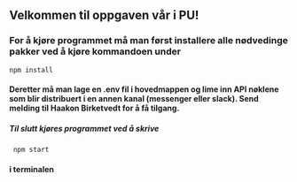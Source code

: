 ## Velkommen til oppgaven vår i PU!

### For å kjøre programmet må man først installere alle nødvedinge pakker ved å kjøre kommandoen under

<pre><code>npm install</code></pre>

#### Deretter må man lage en .env fil i hovedmappen og lime inn API nøklene som blir distribuert i en annen kanal (messenger eller slack). Send melding til Haakon Birketvedt for å få tilgang.

##### Til slutt kjøres programmet ved å skrive 

<pre><code> npm start </code></pre> 

#### i terminalen
